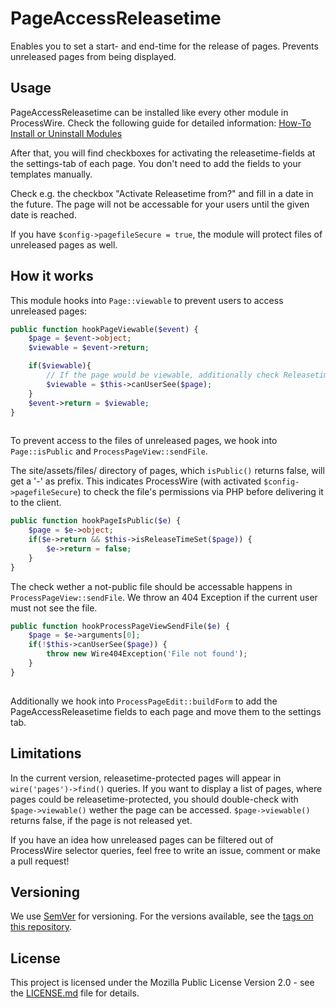 # PageAccessReleasetime
Enables you to set a start- and end-time for the release of pages. Prevents unreleased pages from being displayed.

## Usage
PageAccessReleasetime can be installed like every other module in ProcessWire. Check the following guide for detailed information: [How-To Install or Uninstall Modules](http://modules.processwire.com/install-uninstall/)

After that, you will find checkboxes for activating the releasetime-fields at the settings-tab of each page. You don't need to add the fields to your templates manually.

Check e.g. the checkbox "Activate Releasetime from?" and fill in a date in the future. The page will not be accessable for your users until the given date is reached.

If you have `$config->pagefileSecure = true`, the module will protect files of unreleased pages as well.

## How it works
This module hooks into `Page::viewable` to prevent users to access unreleased pages:

```php
public function hookPageViewable($event) {
	$page = $event->object;
	$viewable = $event->return;

	if($viewable){
		// If the page would be viewable, additionally check Releasetime and User-Permission
		$viewable = $this->canUserSee($page);
	}
	$event->return = $viewable;
}
	
```

To prevent access to the files of unreleased pages, we hook into `Page::isPublic` and `ProcessPageView::sendFile`.

The site/assets/files/ directory of pages, which `isPublic()` returns false, will get a '-' as prefix. This indicates ProcessWire (with activated `$config->pagefileSecure`) to check the file's permissions via PHP before delivering it to the client. 

```php
public function hookPageIsPublic($e) {
	$page = $e->object;
	if($e->return && $this->isReleaseTimeSet($page)) {
		$e->return = false;
	}
}
```

The check wether a not-public file should be accessable happens in `ProcessPageView::sendFile`. We throw an 404 Exception if the current user must not see the file.

```php
public function hookProcessPageViewSendFile($e) {
	$page = $e->arguments[0];
	if(!$this->canUserSee($page)) {
		throw new Wire404Exception('File not found');
	}
}
	
```
Additionally we hook into `ProcessPageEdit::buildForm` to add the PageAccessReleasetime fields to each page and move them to the settings tab.

## Limitations
In the current version, releasetime-protected pages will appear in `wire('pages')->find()` queries. If you want to display a list of pages, where pages could be releasetime-protected, you should double-check with `$page->viewable()` wether the page can be accessed. `$page->viewable()` returns false, if the page is not released yet.

If you have an idea how unreleased pages can be filtered out of ProcessWire selector queries, feel free to write an issue, comment or make a pull request! 

## Versioning
We use [SemVer](http://semver.org/) for versioning. For the versions available, see the [tags on this repository](https://github.com/Sebiworld/PageAccessReleasetime/tags). 

## License
This project is licensed under the Mozilla Public License Version 2.0 - see the [LICENSE.md](LICENSE.md) file for details.
